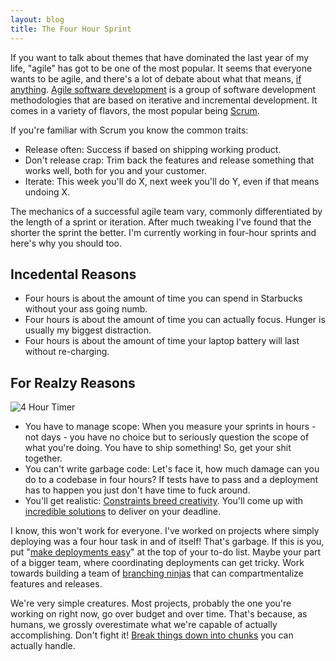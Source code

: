```yaml
---
layout: blog
title: The Four Hour Sprint
---
```

If you want to talk about themes that have dominated the last year of my life, "agile" has got to be one of the most popular. It seems that everyone wants to be agile, and there's a lot of debate about what that means, [if anything][4]. [Agile software development][1] is a group of software development methodologies that are based on iterative and incremental development. It comes in a variety of flavors, the most popular being [Scrum][2].

If you're familiar with Scrum you know the common traits:

* Release often: Success if based on shipping working product.
* Don't release crap: Trim back the features and release something that works well, both for you and your customer.
* Iterate: This week you'll do X, next week you'll do Y, even if that means undoing X.

The mechanics of a successful agile team vary, commonly differentiated by the length of a sprint or iteration. After much tweaking I've found that the shorter the sprint the better. I'm currently working in four-hour sprints and here's why you should too.

## Incedental Reasons

* Four hours is about the amount of time you can spend in Starbucks without your ass going numb.
* Four hours is about the amount of time you can actually focus. Hunger is usually my biggest distraction.
* Four hours is about the amount of time your laptop battery will last without re-charging.

## For Realzy Reasons

<img src="http://farm5.static.flickr.com/4154/4967913623_fd4868b07c_m_d.jpg" alt="4 Hour Timer" class="right"/>

* You have to manage scope: When you measure your sprints in hours - not days - you have no choice but to seriously question the scope of what you're doing. You have to ship something! So, get your shit together.
* You can't write garbage code: Let's face it, how much damage can you do to a codebase in four hours? If tests have to pass and a deployment has to happen you just don't have time to fuck around.
* You'll get realistic: [Constraints breed creativity][5]. You'll come up with [incredible solutions][8] to deliver on your deadline.

I know, this won't work for everyone. I've worked on projects where simply deploying was a four hour task in and of itself! That's garbage. If this is you, put "[make deployments easy][6]" at the top of your to-do list. Maybe your part of a bigger team, where coordinating deployments can get tricky. Work towards building a team of [branching ninjas][7] that can compartmentalize features and releases.

We're very simple creatures. Most projects, probably the one you're working on right now, go over budget and over time. That's because, as humans, we grossly overestimate what we're capable of actually accomplishing. Don't fight it! [Break things down into chunks][9] you can actually handle.

[1]: http://agilemanifesto.org/
[2]: http://en.wikipedia.org/wiki/Scrum_(development)
[3]: http://en.wikipedia.org/wiki/Agile_software_development
[4]: http://www.whattofix.com/blog/archives/2010/09/agile-ruined-my.php
[5]: http://gettingreal.37signals.com/ch03_Embrace_Constraints.php
[6]: http://heroku.com
[7]: http://nvie.com/git-model
[8]: http://books.google.com/books?id=QmkgwiB7bL8C&lpg=PA50&ots=uII-aE-bRR&dq=nasa%20apollo%20air%20filter%20crises&pg=PA50#v=onepage&q&f=false
[9]: http://en.wikipedia.org/wiki/Getting_Things_Done
